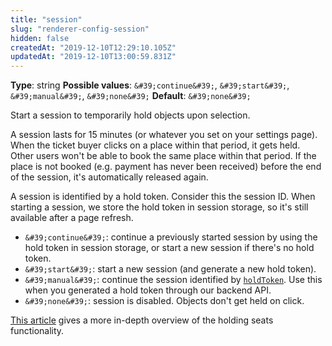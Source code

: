 ```yaml
---
title: "session"
slug: "renderer-config-session"
hidden: false
createdAt: "2019-12-10T12:29:10.105Z"
updatedAt: "2019-12-10T13:00:59.831Z"
---
```

**Type**: string
**Possible values**: `&#39;continue&#39;`, `&#39;start&#39;`, `&#39;manual&#39;`, `&#39;none&#39;` 
**Default**: `&#39;none&#39;`

Start a session to temporarily hold objects upon selection.

A session lasts for 15 minutes (or whatever you set on your settings page). When the ticket buyer clicks on a place within that period, it gets held. Other users won&#39;t be able to book the same place within that period. If the place is not booked (e.g. payment has never been received) before the end of the session, it&#39;s automatically released again.

A session is identified by a hold token. Consider this the session ID. When starting a session, we store the hold token in session storage, so it&#39;s still available after a page refresh.

- `&#39;continue&#39;`: continue a previously started session by using the hold token in session storage, or start a new session if there&#39;s no hold token.
- `&#39;start&#39;`: start a new session (and generate a new hold token).
- `&#39;manual&#39;`: continue the session identified by [`holdToken`](renderer-config-holdtoken). Use this when you generated a hold token through our backend API.
- `&#39;none&#39;`: session is disabled. Objects don&#39;t get held on click.

[This article](http://support.seats.io/integrating-seats-io/holding-seats) gives a more in-depth overview of the holding seats functionality.

